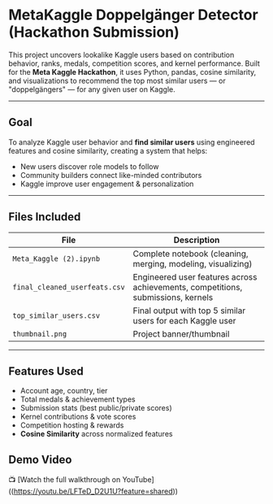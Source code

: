 #  MetaKaggle Doppelgänger Detector (Hackathon Submission)

This project uncovers lookalike Kaggle users based on contribution behavior, ranks, medals, competition scores, and kernel performance. Built for the **Meta Kaggle Hackathon**, it uses Python, pandas, cosine similarity, and visualizations to recommend the top most similar users — or "doppelgängers" — for any given user on Kaggle.

---

##  Goal

To analyze Kaggle user behavior and **find similar users** using engineered features and cosine similarity, creating a system that helps:

- New users discover role models to follow  
- Community builders connect like-minded contributors  
- Kaggle improve user engagement & personalization

---

##  Files Included

| File | Description |
|------|-------------|
| `Meta_Kaggle (2).ipynb` | Complete notebook (cleaning, merging, modeling, visualizing) |
| `final_cleaned_userfeats.csv` | Engineered user features across achievements, competitions, submissions, kernels |
| `top_similar_users.csv` | Final output with top 5 similar users for each Kaggle user |
| `thumbnail.png` | Project banner/thumbnail |

---

##  Features Used

- Account age, country, tier
- Total medals & achievement types
- Submission stats (best public/private scores)
- Kernel contributions & vote scores
- Competition hosting & rewards
- **Cosine Similarity** across normalized features


##  Demo Video

📺 [Watch the full walkthrough on YouTube] ((https://youtu.be/LFTeD_D2U1U?feature=shared))

